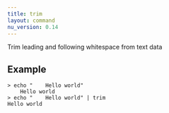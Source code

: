 ```yaml
---
title: trim
layout: command
nu_version: 0.14
---
```


Trim leading and following whitespace from text data

## Example

```shell
> echo "    Hello world"
    Hello world
> echo "    Hello world" | trim
Hello world
```

